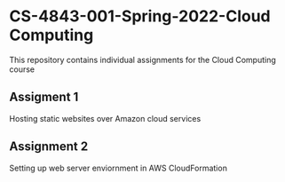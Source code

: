 # CS-4843-001-Spring-2022-Cloud Computing 

This repository contains individual assignments for the Cloud Computing course

## Assigment 1

Hosting static websites over Amazon cloud services

## Assignment 2

Setting up web server enviornment in AWS CloudFormation
